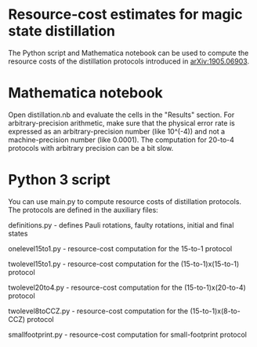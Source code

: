 # Resource-cost estimates for magic state distillation

The Python script and Mathematica notebook can be used to compute the resource costs of the distillation protocols introduced in [arXiv:1905.06903](https://arxiv.org/abs/1905.06903). 

# Mathematica notebook

Open distillation.nb and evaluate the cells in the "Results" section. For arbitrary-precision arithmetic, make sure that the physical error rate is expressed as an arbitrary-precision number (like 10^(-4)) and not a machine-precision number (like 0.0001). The computation for 20-to-4 protocols with arbitrary precision can be a bit slow.

# Python 3 script

You can use main.py to compute resource costs of distillation protocols. The protocols are defined in the auxiliary files:

definitions.py - defines Pauli rotations, faulty rotations, initial and final states

onelevel15to1.py - resource-cost computation for the 15-to-1 protocol

twolevel15to1.py - resource-cost computation for the (15-to-1)x(15-to-1) protocol

twolevel20to4.py - resource-cost computation for the (15-to-1)x(20-to-4) protocol

twolevel8toCCZ.py - resource-cost computation for the (15-to-1)x(8-to-CCZ) protocol

smallfootprint.py - resource-cost computation for small-footprint protocol
